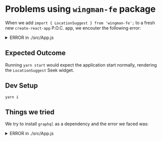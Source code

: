 # Problems using `wingman-fe` package

When we add `import { LocationSuggest } from 'wingman-fe';` to a fresh new `create-react-app` P.O.C. app, we encouter the following error:

<details>
  <summary>ERROR in ./src/App.js</summary>

    ERROR in ./src/App.js 55:35-50
    export 'LocationSuggest' (imported as 'LocationSuggest') was not found in 'wingman-fe' (module has no exports)
    @ ./src/index.js 7:0-24 11:33-36

    ERROR in ./node_modules/graphql-tag/lib/index.js 2:0-32
    Module not found: Error: Can't resolve 'graphql' in '/Users/user/Projects/wingman-test-app/node_modules/graphql-tag/lib'
    @ ./node_modules/@apollo/client/core/index.js 16:0-147 16:0-147 16:0-147 16:0-147 16:0-147 16:0-147
    @ ./node_modules/@apollo/client/index.js 1:0-32 1:0-32
    @ ./src/App.js 9:0-49 15:17-32 71:10-25
    @ ./src/index.js 7:0-24 11:33-36

    ERROR in ./node_modules/wingman-fe/lib/index.ts 1:0-88
    Module not found: Error: Can't resolve './components/ApolloMockProvider/ApolloMockProvider' in '/Users/user/Projects/wingman-test-app/node_modules/wingman-fe/lib'
    @ ./src/App.js 8:0-45 55:35-50
    @ ./src/index.js 7:0-24 11:33-36

    ERROR in ./node_modules/wingman-fe/lib/index.ts 3:0-91
    Module not found: Error: Can't resolve './components/AdSelectionFallback/AdSelectionFallback' in '/Users/user/Projects/wingman-test-app/node_modules/wingman-fe/lib'
    @ ./src/App.js 8:0-45 55:35-50
    @ ./src/index.js 7:0-24 11:33-36

    ERROR in ./node_modules/wingman-fe/lib/index.ts 4:0-100
    Module not found: Error: Can't resolve './components/AdSelectionFallback/AdSelectionFallback.mock' in '/Users/user/Projects/wingman-test-app/node_modules/wingman-fe/lib'
    @ ./src/App.js 8:0-45 55:35-50
    @ ./src/index.js 7:0-24 11:33-36

    ERROR in ./node_modules/wingman-fe/lib/index.ts 6:0-67
    Module not found: Error: Can't resolve './components/BrandSelect/BrandSelect' in '/Users/user/Projects/wingman-test-app/node_modules/wingman-fe/lib'
    @ ./src/App.js 8:0-45 55:35-50
    @ ./src/index.js 7:0-24 11:33-36

    ERROR in ./node_modules/wingman-fe/lib/index.ts 7:0-76
    Module not found: Error: Can't resolve './components/BrandSelect/BrandSelect.mock' in '/Users/user/Projects/wingman-test-app/node_modules/wingman-fe/lib'
    @ ./src/App.js 8:0-45 55:35-50
    @ ./src/index.js 7:0-24 11:33-36

    ERROR in ./node_modules/wingman-fe/lib/index.ts 9:0-85
    Module not found: Error: Can't resolve './components/JobCategorySelect/JobCategorySelect' in '/Users/user/Projects/wingman-test-app/node_modules/wingman-fe/lib'
    @ ./src/App.js 8:0-45 55:35-50
    @ ./src/index.js 7:0-24 11:33-36

    ERROR in ./node_modules/wingman-fe/lib/index.ts 10:0-94
    Module not found: Error: Can't resolve './components/JobCategorySelect/JobCategorySelect.mock' in '/Users/user/Projects/wingman-test-app/node_modules/wingman-fe/lib'
    @ ./src/App.js 8:0-45 55:35-50
    @ ./src/index.js 7:0-24 11:33-36

    ERROR in ./node_modules/wingman-fe/lib/index.ts 11:0-88
    Module not found: Error: Can't resolve './components/JobCategorySuggest/JobCategorySuggest' in '/Users/user/Projects/wingman-test-app/node_modules/wingman-fe/lib'
    @ ./src/App.js 8:0-45 55:35-50
    @ ./src/index.js 7:0-24 11:33-36

    ERROR in ./node_modules/wingman-fe/lib/index.ts 12:0-97
    Module not found: Error: Can't resolve './components/JobCategorySuggest/JobCategorySuggest.mock' in '/Users/user/Projects/wingman-test-app/node_modules/wingman-fe/lib'
    @ ./src/App.js 8:0-45 55:35-50
    @ ./src/index.js 7:0-24 11:33-36

    ERROR in ./node_modules/wingman-fe/lib/index.ts 14:0-79
    Module not found: Error: Can't resolve './components/LocationSuggest/LocationSuggest' in '/Users/user/Projects/wingman-test-app/node_modules/wingman-fe/lib'
    @ ./src/App.js 8:0-45 55:35-50
    @ ./src/index.js 7:0-24 11:33-36

    ERROR in ./node_modules/wingman-fe/lib/index.ts 15:0-88
    Module not found: Error: Can't resolve './components/LocationSuggest/LocationSuggest.mock' in '/Users/user/Projects/wingman-test-app/node_modules/wingman-fe/lib'
    @ ./src/App.js 8:0-45 55:35-50
    @ ./src/index.js 7:0-24 11:33-36

    ERROR in ./node_modules/wingman-fe/lib/index.ts 17:0-94
    Module not found: Error: Can't resolve './components/QuestionnaireBuilder/QuestionnaireBuilder' in '/Users/user/Projects/wingman-test-app/node_modules/wingman-fe/lib'
    @ ./src/App.js 8:0-45 55:35-50
    @ ./src/index.js 7:0-24 11:33-36

    ERROR in ./node_modules/wingman-fe/lib/index.ts 18:0-85
    Module not found: Error: Can't resolve './components/QuestionnaireForm/QuestionnaireForm' in '/Users/user/Projects/wingman-test-app/node_modules/wingman-fe/lib'
    @ ./src/App.js 8:0-45 55:35-50
    @ ./src/index.js 7:0-24 11:33-36

    ERROR in ./node_modules/wingman-fe/lib/index.ts 19:0-103
    Module not found: Error: Can't resolve './components/QuestionnaireQueryInput/QuestionnaireQueryInput' in '/Users/user/Projects/wingman-test-app/node_modules/wingman-fe/lib'
    @ ./src/App.js 8:0-45 55:35-50
    @ ./src/index.js 7:0-24 11:33-36

    ERROR in ./node_modules/wingman-fe/lib/index.ts 20:0-106
    Module not found: Error: Can't resolve './components/QuestionnaireQueryOutput/QuestionnaireQueryOutput' in '/Users/user/Projects/wingman-test-app/node_modules/wingman-fe/lib'
    @ ./src/App.js 8:0-45 55:35-50
    @ ./src/index.js 7:0-24 11:33-36

    ERROR in ./node_modules/wingman-fe/lib/index.ts 22:0-73
    Module not found: Error: Can't resolve './components/SalaryDetails/SalaryDetails' in '/Users/user/Projects/wingman-test-app/node_modules/wingman-fe/lib'
    @ ./src/App.js 8:0-45 55:35-50
    @ ./src/index.js 7:0-24 11:33-36

    ERROR in ./node_modules/wingman-fe/lib/index.ts 23:0-82
    Module not found: Error: Can't resolve './components/SalaryDetails/SalaryDetails.mock' in '/Users/user/Projects/wingman-test-app/node_modules/wingman-fe/lib'
    @ ./src/App.js 8:0-45 55:35-50
    @ ./src/index.js 7:0-24 11:33-36

    ERROR in ./node_modules/wingman-fe/lib/index.ts 25:0-91
    Module not found: Error: Can't resolve './components/SpecifiedPersonForm/SpecifiedPersonForm' in '/Users/user/Projects/wingman-test-app/node_modules/wingman-fe/lib'
    @ ./src/App.js 8:0-45 55:35-50
    @ ./src/index.js 7:0-24 11:33-36

    ERROR in ./node_modules/wingman-fe/lib/index.ts 26:0-100
    Module not found: Error: Can't resolve './components/SpecifiedPersonForm/SpecifiedPersonForm.mock' in '/Users/user/Projects/wingman-test-app/node_modules/wingman-fe/lib'
    @ ./src/App.js 8:0-45 55:35-50
    @ ./src/index.js 7:0-24 11:33-36

    ERROR in ./node_modules/wingman-fe/lib/index.ts 28:0-64
    Module not found: Error: Can't resolve './types/apolloTypePolicies' in '/Users/user/Projects/wingman-test-app/node_modules/wingman-fe/lib'
    @ ./src/App.js 8:0-45 55:35-50
    @ ./src/index.js 7:0-24 11:33-36

    ERROR in ./node_modules/@apollo/client/core/LocalState.js 3:0-39
    Module not found: Error: Can't resolve 'graphql' in '/Users/user/Projects/wingman-test-app/node_modules/@apollo/client/core'
    @ ./node_modules/@apollo/client/core/ApolloClient.js 8:0-45 103:26-36
    @ ./node_modules/@apollo/client/core/index.js 2:0-63 2:0-63 2:0-63
    @ ./node_modules/@apollo/client/index.js 1:0-32 1:0-32
    @ ./src/App.js 9:0-49 15:17-32 71:10-25
    @ ./src/index.js 7:0-24 11:33-36

    ERROR in ./node_modules/@apollo/client/link/http/createHttpLink.js 3:0-32
    Module not found: Error: Can't resolve 'graphql' in '/Users/user/Projects/wingman-test-app/node_modules/@apollo/client/link/http'
    @ ./node_modules/@apollo/client/link/http/index.js 8:0-53 8:0-53
    @ ./node_modules/@apollo/client/core/index.js 10:0-38 10:0-38
    @ ./node_modules/@apollo/client/index.js 1:0-32 1:0-32
    @ ./src/App.js 9:0-49 15:17-32 71:10-25
    @ ./src/index.js 7:0-24 11:33-36

    ERROR in ./node_modules/@apollo/client/link/http/selectHttpOptionsAndBody.js 2:0-32
    Module not found: Error: Can't resolve 'graphql' in '/Users/user/Projects/wingman-test-app/node_modules/@apollo/client/link/http'
    @ ./node_modules/@apollo/client/link/http/index.js 4:0-143 4:0-143 4:0-143 4:0-143 4:0-143
    @ ./node_modules/@apollo/client/core/index.js 10:0-38 10:0-38
    @ ./node_modules/@apollo/client/index.js 1:0-32 1:0-32
    @ ./src/App.js 9:0-49 15:17-32 71:10-25
    @ ./src/index.js 7:0-24 11:33-36

    ERROR in ./node_modules/@apollo/client/utilities/globals/fix-graphql.js 2:0-33
    Module not found: Error: Can't resolve 'graphql' in '/Users/user/Projects/wingman-test-app/node_modules/@apollo/client/utilities/globals'
    @ ./node_modules/@apollo/client/utilities/globals/index.js 7:0-58 8:0-22
    @ ./node_modules/@apollo/client/core/index.js 1:0-52 15:13-16
    @ ./node_modules/@apollo/client/index.js 1:0-32 1:0-32
    @ ./src/App.js 9:0-49 15:17-32 71:10-25
    @ ./src/index.js 7:0-24 11:33-36

    ERROR in ./node_modules/@apollo/client/utilities/graphql/directives.js 2:0-32
    Module not found: Error: Can't resolve 'graphql' in '/Users/user/Projects/wingman-test-app/node_modules/@apollo/client/utilities/graphql'
    @ ./node_modules/@apollo/client/utilities/index.js 2:0-132 2:0-132 2:0-132 2:0-132 2:0-132 2:0-132
    @ ./node_modules/@apollo/client/core/index.js 12:0-79 12:0-79 12:0-79 12:0-79
    @ ./node_modules/@apollo/client/index.js 1:0-32 1:0-32
    @ ./src/App.js 9:0-49 15:17-32 71:10-25
    @ ./src/index.js 7:0-24 11:33-36

    ERROR in ./node_modules/@apollo/client/utilities/graphql/transform.js 3:0-32
    Module not found: Error: Can't resolve 'graphql' in '/Users/user/Projects/wingman-test-app/node_modules/@apollo/client/utilities/graphql'
    @ ./node_modules/@apollo/client/utilities/index.js 6:0-253 6:0-253 6:0-253 6:0-253 6:0-253 6:0-253 6:0-253 6:0-253
    @ ./node_modules/@apollo/client/core/index.js 12:0-79 12:0-79 12:0-79 12:0-79
    @ ./node_modules/@apollo/client/index.js 1:0-32 1:0-32
    @ ./src/App.js 9:0-49 15:17-32 71:10-25
    @ ./src/index.js 7:0-24 11:33-36

    27 errors have detailed information that is not shown.
    Use 'stats.errorDetails: true' resp. '--stats-error-details' to show it.

    webpack 5.70.0 compiled with 28 errors in 7982 ms

</details>

## Expected Outcome

Running `yarn start` would expect the application start normally, rendering the `LocationSuggest` Seek widget.

## Dev Setup

```
yarn i
```

## Things we tried

We try to install `graphql` as a dependency and the error we faced was:

<details>
  <summary>ERROR in ./src/App.js</summary>

    ERROR in ./src/App.js 55:35-50
    export 'LocationSuggest' (imported as 'LocationSuggest') was not found in 'wingman-fe' (module has no exports)
    @ ./src/index.js 7:0-24 11:33-36

    ERROR in ./node_modules/wingman-fe/lib/index.ts 1:0-88
    Module not found: Error: Can't resolve './components/ApolloMockProvider/ApolloMockProvider' in '/Users/user/Projects/wingman-test-app/node_modules/wingman-fe/lib'
    @ ./src/App.js 8:0-45 55:35-50
    @ ./src/index.js 7:0-24 11:33-36

    ERROR in ./node_modules/wingman-fe/lib/index.ts 3:0-91
    Module not found: Error: Can't resolve './components/AdSelectionFallback/AdSelectionFallback' in '/Users/user/Projects/wingman-test-app/node_modules/wingman-fe/lib'
    @ ./src/App.js 8:0-45 55:35-50
    @ ./src/index.js 7:0-24 11:33-36

    ERROR in ./node_modules/wingman-fe/lib/index.ts 4:0-100
    Module not found: Error: Can't resolve './components/AdSelectionFallback/AdSelectionFallback.mock' in '/Users/user/Projects/wingman-test-app/node_modules/wingman-fe/lib'
    @ ./src/App.js 8:0-45 55:35-50
    @ ./src/index.js 7:0-24 11:33-36

    ERROR in ./node_modules/wingman-fe/lib/index.ts 6:0-67
    Module not found: Error: Can't resolve './components/BrandSelect/BrandSelect' in '/Users/user/Projects/wingman-test-app/node_modules/wingman-fe/lib'
    @ ./src/App.js 8:0-45 55:35-50
    @ ./src/index.js 7:0-24 11:33-36

    ERROR in ./node_modules/wingman-fe/lib/index.ts 7:0-76
    Module not found: Error: Can't resolve './components/BrandSelect/BrandSelect.mock' in '/Users/user/Projects/wingman-test-app/node_modules/wingman-fe/lib'
    @ ./src/App.js 8:0-45 55:35-50
    @ ./src/index.js 7:0-24 11:33-36

    ERROR in ./node_modules/wingman-fe/lib/index.ts 9:0-85
    Module not found: Error: Can't resolve './components/JobCategorySelect/JobCategorySelect' in '/Users/user/Projects/wingman-test-app/node_modules/wingman-fe/lib'
    @ ./src/App.js 8:0-45 55:35-50
    @ ./src/index.js 7:0-24 11:33-36

    ERROR in ./node_modules/wingman-fe/lib/index.ts 10:0-94
    Module not found: Error: Can't resolve './components/JobCategorySelect/JobCategorySelect.mock' in '/Users/user/Projects/wingman-test-app/node_modules/wingman-fe/lib'
    @ ./src/App.js 8:0-45 55:35-50
    @ ./src/index.js 7:0-24 11:33-36

    ERROR in ./node_modules/wingman-fe/lib/index.ts 11:0-88
    Module not found: Error: Can't resolve './components/JobCategorySuggest/JobCategorySuggest' in '/Users/user/Projects/wingman-test-app/node_modules/wingman-fe/lib'
    @ ./src/App.js 8:0-45 55:35-50
    @ ./src/index.js 7:0-24 11:33-36

    ERROR in ./node_modules/wingman-fe/lib/index.ts 12:0-97
    Module not found: Error: Can't resolve './components/JobCategorySuggest/JobCategorySuggest.mock' in '/Users/user/Projects/wingman-test-app/node_modules/wingman-fe/lib'
    @ ./src/App.js 8:0-45 55:35-50
    @ ./src/index.js 7:0-24 11:33-36

    ERROR in ./node_modules/wingman-fe/lib/index.ts 14:0-79
    Module not found: Error: Can't resolve './components/LocationSuggest/LocationSuggest' in '/Users/user/Projects/wingman-test-app/node_modules/wingman-fe/lib'
    @ ./src/App.js 8:0-45 55:35-50
    @ ./src/index.js 7:0-24 11:33-36

    ERROR in ./node_modules/wingman-fe/lib/index.ts 15:0-88
    Module not found: Error: Can't resolve './components/LocationSuggest/LocationSuggest.mock' in '/Users/user/Projects/wingman-test-app/node_modules/wingman-fe/lib'
    @ ./src/App.js 8:0-45 55:35-50
    @ ./src/index.js 7:0-24 11:33-36

    ERROR in ./node_modules/wingman-fe/lib/index.ts 17:0-94
    Module not found: Error: Can't resolve './components/QuestionnaireBuilder/QuestionnaireBuilder' in '/Users/user/Projects/wingman-test-app/node_modules/wingman-fe/lib'
    @ ./src/App.js 8:0-45 55:35-50
    @ ./src/index.js 7:0-24 11:33-36

    ERROR in ./node_modules/wingman-fe/lib/index.ts 18:0-85
    Module not found: Error: Can't resolve './components/QuestionnaireForm/QuestionnaireForm' in '/Users/user/Projects/wingman-test-app/node_modules/wingman-fe/lib'
    @ ./src/App.js 8:0-45 55:35-50
    @ ./src/index.js 7:0-24 11:33-36

    ERROR in ./node_modules/wingman-fe/lib/index.ts 19:0-103
    Module not found: Error: Can't resolve './components/QuestionnaireQueryInput/QuestionnaireQueryInput' in '/Users/user/Projects/wingman-test-app/node_modules/wingman-fe/lib'
    @ ./src/App.js 8:0-45 55:35-50
    @ ./src/index.js 7:0-24 11:33-36

    ERROR in ./node_modules/wingman-fe/lib/index.ts 20:0-106
    Module not found: Error: Can't resolve './components/QuestionnaireQueryOutput/QuestionnaireQueryOutput' in '/Users/user/Projects/wingman-test-app/node_modules/wingman-fe/lib'
    @ ./src/App.js 8:0-45 55:35-50
    @ ./src/index.js 7:0-24 11:33-36

    ERROR in ./node_modules/wingman-fe/lib/index.ts 22:0-73
    Module not found: Error: Can't resolve './components/SalaryDetails/SalaryDetails' in '/Users/user/Projects/wingman-test-app/node_modules/wingman-fe/lib'
    @ ./src/App.js 8:0-45 55:35-50
    @ ./src/index.js 7:0-24 11:33-36

    ERROR in ./node_modules/wingman-fe/lib/index.ts 23:0-82
    Module not found: Error: Can't resolve './components/SalaryDetails/SalaryDetails.mock' in '/Users/user/Projects/wingman-test-app/node_modules/wingman-fe/lib'
    @ ./src/App.js 8:0-45 55:35-50
    @ ./src/index.js 7:0-24 11:33-36

    ERROR in ./node_modules/wingman-fe/lib/index.ts 25:0-91
    Module not found: Error: Can't resolve './components/SpecifiedPersonForm/SpecifiedPersonForm' in '/Users/user/Projects/wingman-test-app/node_modules/wingman-fe/lib'
    @ ./src/App.js 8:0-45 55:35-50
    @ ./src/index.js 7:0-24 11:33-36

    ERROR in ./node_modules/wingman-fe/lib/index.ts 26:0-100
    Module not found: Error: Can't resolve './components/SpecifiedPersonForm/SpecifiedPersonForm.mock' in '/Users/user/Projects/wingman-test-app/node_modules/wingman-fe/lib'
    @ ./src/App.js 8:0-45 55:35-50
    @ ./src/index.js 7:0-24 11:33-36

    ERROR in ./node_modules/wingman-fe/lib/index.ts 28:0-64
    Module not found: Error: Can't resolve './types/apolloTypePolicies' in '/Users/user/Projects/wingman-test-app/node_modules/wingman-fe/lib'
    @ ./src/App.js 8:0-45 55:35-50
    @ ./src/index.js 7:0-24 11:33-36

    20 errors have detailed information that is not shown.
    Use 'stats.errorDetails: true' resp. '--stats-error-details' to show it.

    webpack 5.70.0 compiled with 21 errors in 11460 ms

</details>
